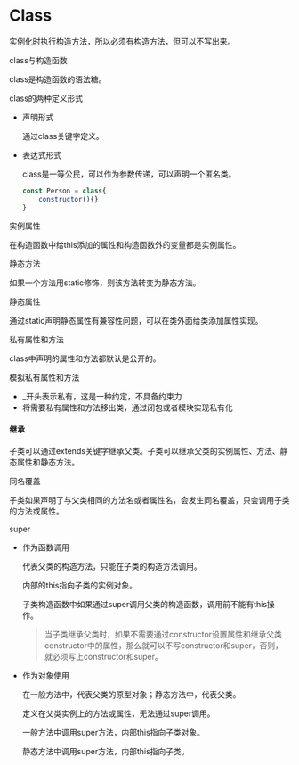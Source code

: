 # Class

实例化时执行构造方法，所以必须有构造方法，但可以不写出来。

class与构造函数

class是构造函数的语法糖。

class的两种定义形式

* 声明形式

  通过class关键字定义。

* 表达式形式

  class是一等公民，可以作为参数传递，可以声明一个匿名类。

  ```javascript
  const Person = class{
      constructor(){}
  }
  ```

实例属性

在构造函数中给this添加的属性和构造函数外的变量都是实例属性。

静态方法

如果一个方法用static修饰，则该方法转变为静态方法。

静态属性

通过static声明静态属性有兼容性问题，可以在类外面给类添加属性实现。

私有属性和方法

class中声明的属性和方法都默认是公开的。

模拟私有属性和方法

* _开头表示私有，这是一种约定，不具备约束力
* 将需要私有属性和方法移出类，通过闭包或者模块实现私有化

#### 继承

子类可以通过extends关键字继承父类。子类可以继承父类的实例属性、方法、静态属性和静态方法。

同名覆盖

子类如果声明了与父类相同的方法名或者属性名，会发生同名覆盖，只会调用子类的方法或属性。

super

* 作为函数调用

  代表父类的构造方法，只能在子类的构造方法调用。

  内部的this指向子类的实例对象。

  子类构造函数中如果通过super调用父类的构造函数，调用前不能有this操作。

  > 当子类继承父类时，如果不需要通过constructor设置属性和继承父类constructor中的属性，那么就可以不写constructor和super，否则，就必须写上constructor和super。

* 作为对象使用

  在一般方法中，代表父类的原型对象；静态方法中，代表父类。

  定义在父类实例上的方法或属性，无法通过super调用。

  一般方法中调用super方法，内部this指向子类对象。

  静态方法中调用super方法，内部this指向子类。

